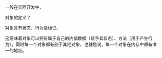 
一般在实际开发中，

对象的定义？

对象具有状态、行为及标识。

这意味着对象可以拥有属于自己的内部数据（赋予其状态）、方法（用于产生行为），同时每一个对象都有别于其他对象。也就是说，每一个对象在内存中都有唯一的地址。

